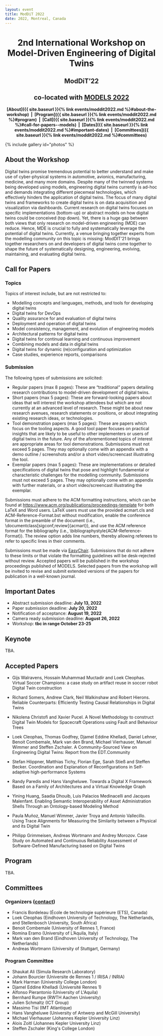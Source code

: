 ```yaml
---
layout: event
title: ModDiT 2022
date: 2022, Montreal, Canada
---
```


<style type="text/css">
  ul li ul {
    margin-top: 0;
  }
</style>

<style>
 .grid {
  display: flex;
 }
.col-1-2 {
  flex: 1;
}
.cole-1-2:last-child {
  margin-left: 20px;
}
</style>

<div style="text-align: center;" markdown="1">


# 2nd International Workshop on Model-Driven Engineering of Digital Twins

## ModDiT’22
## co-located with [MODELS 2022](http://www.modelsconference.org/)

<strong>[About]({{ site.baseurl }}{% link events/moddit2022.md %}#about-the-workshop)  |  [Program]({{ site.baseurl }}{% link events/moddit2022.md %}#program)  |  [Call]({{ site.baseurl }}{% link events/moddit2022.md %}#call-for-papers--models)  |  [Dates]({{ site.baseurl }}{% link events/moddit2022.md %}#important-dates)  |  [Committees]({{ site.baseurl }}{% link events/moddit2022.md %}#committees)</strong>

<!-- <div style="color:red;" markdown="1">
## Public collaborative document for discussions and feedback during the workshop: [link](https://uncloud.univ-nantes.fr/index.php/apps/onlyoffice/s/CXSDaABiWTYdJHp)
</div> -->

</div>

{% include gallery id="photos" %}


## About the Workshop

Digital twins promise tremendous potential to better understand and make use of cyber-physical systems in automotive, avionics, manufacturing, medicine, and many more domains. Despite many of the twinned systems being developed using models, engineering digital twins currently is ad-hoc and demands integrating different piecemeal technologies, which effectively hinders the application of digital twins. The focus of many digital twins and frameworks to create digital twins is on data acquisition and visualization via dashboards. Current research on digital twins focuses on specific implementations (bottom-up) or abstract models on how digital twins could be conceived (top down). Yet, there is a huge gap between both views that only research on model-driven engineering (MDE) can reduce. Hence, MDE is crucial to fully and systematically leverage the potential of digital twins. Currently, a venue bringing together experts from the modelling community on this topic is missing: ModDIT’21 brings together researchers on and developers of digital twins come together to shape the future of systematically designing, engineering, evolving, maintaining, and evaluating digital twins.

## Call for Papers

### Topics

Topics of interest include, but are not restricted to:

-	Modelling concepts and languages, methods, and tools for developing digital twins
-	Digital twins for DevOps
-	Quality assurance for and evaluation of digital twins
-	Deployment and operation of digital twins
-	Model consistency, management, and evolution of engineering models
-	Architectural patterns for digital twins
-	Digital twins for continual learning and continuous improvement
-	Combining models and data in digital twins
-	Digital twins for dynamic (re)configuration and optimization
-	Case studies, experience reports, comparisons

### Submission

The following types of submissions are solicited:

-	Regular papers (max 8 pages): These are “traditional” papers detailing research contributions to model-driven development of digital twins.
-	Short papers (max 5 pages): These are forward-looking papers about ideas that will interest the workshop attendees but which are not currently at an advanced level of research. These might be about new research avenues, research statements or positions, or about integrating existing research ideas, or technologies.
-	Tool demonstration papers (max 5 pages): These are papers which focus on the tooling aspects. A good tool paper focuses on practical insights that are likely to be useful to other implementers or users of digital twins in the future. Any of the aforementioned topics of interest are appropriate areas for tool demonstrations. Submissions must not exceed 5 pages. They may optionally come with an appendix with a demo outline / screenshots and/or a short video/screencast illustrating the tool.
-	Exemplar papers (max 5 pages): These are implementations or detailed specifications of digital twins that pose and highlight fundamental or characteristic challenges for the modelling community. Submissions must not exceed 5 pages. They may optionally come with an appendix with further materials, or a short video/screencast illustrating the exemplar.

Submissions must adhere to the ACM formatting instructions, which can be found at https://www.acm.org/publications/proceedings-template for both LaTeX and Word users. LaTeX users must use the provided acmart.cls and ACM-Reference-Format.bst without modification, enable the conference format in the preamble of the document (i.e., \documentclass[sigconf,review]{acmart}), and use the ACM reference format for the bibliography (i.e., \bibliographystyle{ACM-Reference-Format}). The review option adds line numbers, thereby allowing referees to refer to specific lines in their comments.

Submissions must be made via [EasyChair](https://easychair.org/conferences/?conf=moddit22).
Submissions that do not adhere to these limits or that violate the formatting guidelines will be desk-rejected without review. Accepted papers will be published in the workshop proceedings published of MODELS. Selected papers from the workshop will be invited to revise and submit extended versions of the papers for publication in a well-known journal.

## Important Dates

- Abstract submission deadline: **July 13, 2022**
- Paper submission deadline: **July 20, 2022**
- Notification of acceptance: **August 19, 2022**
- Camera ready submission deadline: **August 26, 2022**
- Workshop: **tbc in range October 23-25**

## Keynote

TBA.

## Accepted Papers

* Gijs Walravens, Hossain Muhammad Muctadir and Loek Cleophas. Virtual Soccer Champions: a case study on artifact reuse in soccer robot Digital Twin construction   
 
* Richard Somers, Andrew Clark, Neil Walkinshaw and Robert Hierons. Reliable Counterparts: Efficiently Testing Causal Relationships in Digital Twins       
 
* Nikolena Christofi and Xavier Pucel. A Novel Methodology to construct Digital Twin Models for Spacecraft Operations using Fault and Behaviour Trees        
 
* Loek Cleophas, Thomas Godfrey, Djamel Eddine Khelladi, Daniel Lehner, Benoit Combemale, Mark van den Brand, Michael Vierhauser, Manuel Wimmer and Steffen Zschaler. A Community-Sourced View on Engineering Digital Twins: Report from the EDT.Community              
 
* Stefan Höppner, Matthias Tichy, Florian Ege, Sarah Stieß and Steffen Becker. Coordination and Explanation of Reconfigurations in Self-adaptive high-performance Systems       
 
* Randy Paredis and Hans Vangheluwe. Towards a Digital X Framework Based on a Family of Architectures and a Virtual Knowledge Graph             
 
* Yining Huang, Saadia Dhouib, Luis Palacios Medinacelli and Jacques Malenfant. Enabling Semantic Interoperability of Asset Administration Shells Through an Ontology-based Modeling Method
 
* Paula Muñoz, Manuel Wimmer, Javier Troya and Antonio Vallecillo. Using Trace Alignments for Measuring the Similarity between a Physical and its Digital Twin              
 
* Philipp Grimmeisen, Andreas Wortmann and Andrey Morozov. Case Study on Automated and Continuous Reliability Assessment of Software-Defined Manufacturing based on Digital Twins             

## Program

TBA.


## Committees

### Organizers ([contact](mailto:moddit22@easychair.org))

-	Francis Bordeleau (École de technologie supérieure (ETS), Canada)
-	Loek Cleophas (Eindhoven University of Technology, The Netherlands, and Stellenbosch University, South Africa)
-	Benoit Combemale (University of Rennes 1, France)
-	Romina Eramo (University of L’Aquila, Italy)
-	Mark van den Brand (Eindhoven University of Technology, The Netherlands)
-	Andreas Wortmann (University of Stuttgart, Germany)

### Program Committee


- Shaukat Ali (Simula Research Laboratory)
- Johann Bourcier (Universite de Rennes 1 / IRISA / INRIA)
- Mark Harman (University College London)
- Djamel Eddine Khelladi (Université Rennes 1)
- Alfonso Pierantonio (University of L'Aquila)
- Bernhard Rumpe (RWTH Aachen University)
- Julien Schmaltz (ICT Group)
- Massimo Tisi (IMT Atlantique)
- Hans Vangheluwe (University of Antwerp and McGill University)
- Michael Vierhauser (Johannes Kepler University Linz)
- Alois Zoitl (Johannes Kepler University Linz)
- Steffen Zschaler (King's College London)

<!-- - Jeff Gray -->
<!-- - Georg Grossmann -->
<!-- - Jerome Pfeiffer -->
<!-- - Pascal Poizat -->
<!-- - Michel Reniers -->
